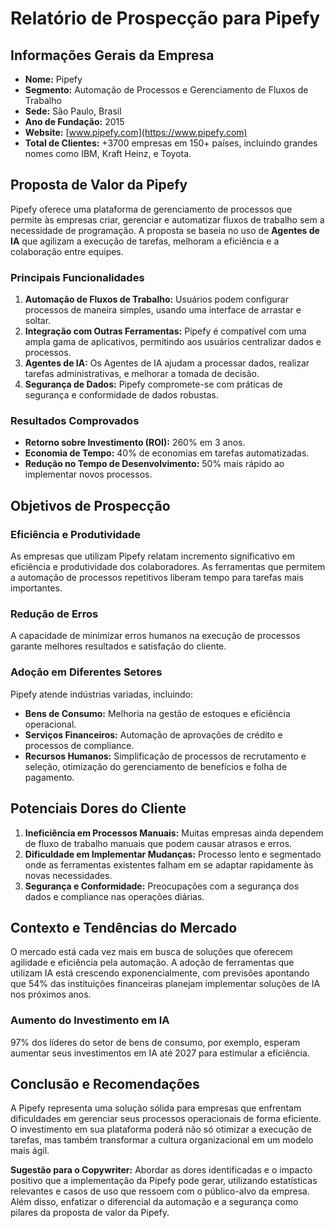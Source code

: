 # Relatório de Prospecção para Pipefy

## Informações Gerais da Empresa
- **Nome:** Pipefy
- **Segmento:** Automação de Processos e Gerenciamento de Fluxos de Trabalho
- **Sede:** São Paulo, Brasil
- **Ano de Fundação:** 2015
- **Website:** [www.pipefy.com](https://www.pipefy.com)
- **Total de Clientes:** +3700 empresas em 150+ países, incluindo grandes nomes como IBM, Kraft Heinz, e Toyota.

## Proposta de Valor da Pipefy
Pipefy oferece uma plataforma de gerenciamento de processos que permite às empresas criar, gerenciar e automatizar fluxos de trabalho sem a necessidade de programação. A proposta se baseia no uso de **Agentes de IA** que agilizam a execução de tarefas, melhoram a eficiência e a colaboração entre equipes.

### Principais Funcionalidades
1. **Automação de Fluxos de Trabalho:** Usuários podem configurar processos de maneira simples, usando uma interface de arrastar e soltar.
2. **Integração com Outras Ferramentas:** Pipefy é compatível com uma ampla gama de aplicativos, permitindo aos usuários centralizar dados e processos.
3. **Agentes de IA:** Os Agentes de IA ajudam a processar dados, realizar tarefas administrativas, e melhorar a tomada de decisão.
4. **Segurança de Dados:** Pipefy compromete-se com práticas de segurança e conformidade de dados robustas.

### Resultados Comprovados
- **Retorno sobre Investimento (ROI):** 260% em 3 anos.
- **Economia de Tempo:** 40% de economias em tarefas automatizadas.
- **Redução no Tempo de Desenvolvimento:** 50% mais rápido ao implementar novos processos.

## Objetivos de Prospecção
### Eficiência e Produtividade
As empresas que utilizam Pipefy relatam incremento significativo em eficiência e produtividade dos colaboradores. As ferramentas que permitem a automação de processos repetitivos liberam tempo para tarefas mais importantes.

### Redução de Erros
A capacidade de minimizar erros humanos na execução de processos garante melhores resultados e satisfação do cliente.

### Adoção em Diferentes Setores
Pipefy atende indústrias variadas, incluindo:
- **Bens de Consumo:** Melhoria na gestão de estoques e eficiência operacional.
- **Serviços Financeiros:** Automação de aprovações de crédito e processos de compliance.
- **Recursos Humanos:** Simplificação de processos de recrutamento e seleção, otimização do gerenciamento de benefícios e folha de pagamento.

## Potenciais Dores do Cliente
1. **Ineficiência em Processos Manuais:** Muitas empresas ainda dependem de fluxo de trabalho manuais que podem causar atrasos e erros.
2. **Dificuldade em Implementar Mudanças:** Processo lento e segmentado onde as ferramentas existentes falham em se adaptar rapidamente às novas necessidades.
3. **Segurança e Conformidade:** Preocupações com a segurança dos dados e compliance nas operações diárias.

## Contexto e Tendências do Mercado
O mercado está cada vez mais em busca de soluções que oferecem agilidade e eficiência pela automação. A adoção de ferramentas que utilizam IA está crescendo exponencialmente, com previsões apontando que 54% das instituições financeiras planejam implementar soluções de IA nos próximos anos.

### Aumento do Investimento em IA
97% dos líderes do setor de bens de consumo, por exemplo, esperam aumentar seus investimentos em IA até 2027 para estimular a eficiência.

## Conclusão e Recomendações
A Pipefy representa uma solução sólida para empresas que enfrentam dificuldades em gerenciar seus processos operacionais de forma eficiente. O investimento em sua plataforma poderá não só otimizar a execução de tarefas, mas também transformar a cultura organizacional em um modelo mais ágil. 

**Sugestão para o Copywriter:** Abordar as dores identificadas e o impacto positivo que a implementação da Pipefy pode gerar, utilizando estatísticas relevantes e casos de uso que ressoem com o público-alvo da empresa. Além disso, enfatizar o diferencial da automação e a segurança como pilares da proposta de valor da Pipefy.